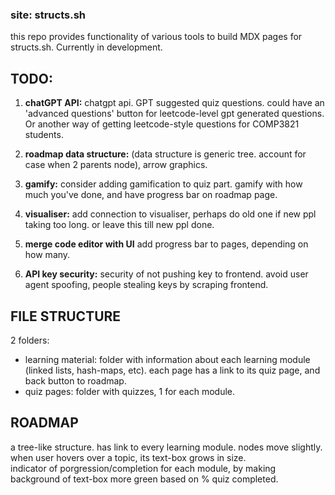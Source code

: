 ### site: structs.sh

this repo provides functionality of various tools to build MDX pages for structs.sh. Currently in development.

## TODO: 
 1. **chatGPT API:** chatgpt api. GPT suggested quiz questions. could have an 'advanced questions' button for leetcode-level gpt  generated questions. Or another way of getting leetcode-style questions for COMP3821 students.

 2. **roadmap data structure:** (data structure is generic tree. account for case when 2 parents node), arrow graphics.
 
 3. **gamify:** consider adding gamification to quiz part. gamify with how much you've done, and have progress bar on roadmap page.

<LATER>

 4. **visualiser:** add connection to visualiser, perhaps do old one if new ppl taking too long. or leave this till new ppl done.
 
 5. **merge code editor with UI** add progress bar to pages, depending on how many.
 
 6. **API key security:** security of not pushing key to frontend. avoid user agent spoofing, people stealing keys by scraping frontend.




 
## FILE STRUCTURE
2 folders:
- learning material: folder with information about each learning module (linked lists, hash-maps, etc). each page has a link to its quiz page, and back button to roadmap.
- quiz pages: folder with quizzes, 1 for each module.

## ROADMAP  
a tree-like structure. has link to every learning module. nodes move slightly. when user hovers over a topic, its text-box grows in size.  
indicator of porgression/completion for each module, by making background of text-box more green based on % quiz completed.
